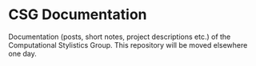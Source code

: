 # CSG Documentation

Documentation (posts, short notes, project descriptions etc.) of the Computational Stylistics Group. This repository will be moved elsewhere one day.

